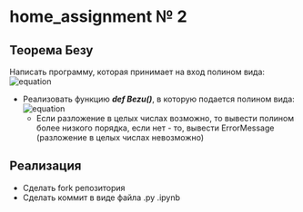 # home_assignment № 2


## Теорема Безу

Написать программу, которая принимает на вход полином вида:  ![equation](https://latex.codecogs.com/svg.image?x^{n}&plus;x^{n-1}&plus;...&plus;a)

+ Реализовать функцию ***def Bezu()***, в которую подается полином вида: ![equation](https://latex.codecogs.com/svg.image?(x-1))
  + Если разложение в целых числах возможно, то вывести полином более низкого порядка, если нет - то, вывести ErrorMessage (разложение в целых числах невозможно)

## Реализация 
- Сделать fork репозитория 
- Сделать коммит в виде файла .py .ipynb
